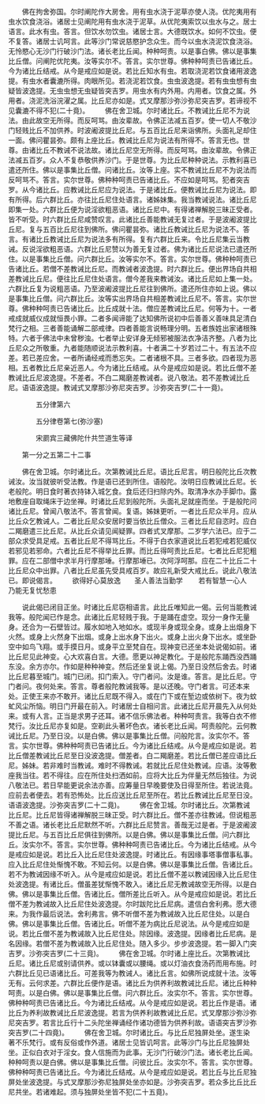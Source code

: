 <!-- { "loadSidebar": true } -->
　　佛在拘舍弥国。尔时阐陀作大房舍。用有虫水浇于泥草亦使人浇。优陀夷用有虫水饮食浇浴。诸居士见阐陀用有虫水浇于泥草。从优陀夷索饮以虫水与之。居士语言。此水有虫。答言。但饮水勿饮虫。诸居士言。大德既饮水。如何不饮虫。便不复答。诸居士讥呵言。此等沙门常说慈愍护念众生。而今以虫水浇泥饮食浇浴。无怜愍心无沙门行破沙门法。诸长老比丘闻。种种呵责。以是事白佛。佛以是事集比丘僧。问阐陀优陀夷。汝等实尔不。答言。实尔世尊。佛种种呵责已告诸比丘。今为诸比丘结戒。从今是戒应如是说。若比丘知水有虫。若取浇泥若饮食诸用波逸提。有虫水者囊漉所得。肉眼所见。若浇泥若饮食。虫虫波逸提。若有虫虫想有虫疑皆波逸提。无虫虫想无虫疑皆突吉罗。用虫水有内外用。内用者。饮食之属。外用者。浇泥洗浴浣濯之属。比丘尼亦如是。式叉摩那沙弥沙弥尼突吉罗。若谛视不见囊漉不得不犯(二十竟)。
　　佛在舍卫城。尔时诸比丘。不教诫比丘尼不为说法。由此故空无所得。而反呵骂。由汝辈故。令佛正法减五百岁。使一切人不敬沙门轻贱比丘不加供养。时波阇波提比丘尼。与五百比丘尼来诣佛所。头面礼足却住一面。佛问瞿昙弥。颇有上座比丘。教诫比丘尼为说法有所得不。答言无也。世尊。由诸比丘不教诫不说法故。诸比丘尼空无所得。而反呵骂。由汝辈故。令佛正法减五百岁。众人不复恭敬供养沙门。于是世尊。为比丘尼种种说法。示教利喜已遣还所住。佛以是事集比丘僧。问诸比丘。汝等上座。实不教诫比丘尼不为说法而反呵骂不。答言。实尔世尊。佛种种呵责已告诸比丘。不应如是呵骂。犯者突吉罗。从今诸比丘。应教诫比丘尼应为说法。于是诸比丘。便教诫比丘尼为说法。即有所得。后六群比丘。亦往比丘尼住处语言。诸姊妹集。我当教诫说法。诸比丘尼即集一处。六群比丘便为说淫欲粗恶语。诸比丘尼中。有得诸禅解脱三昧正受者。皆不听受。时六群比丘尼咸赞叹言。此诸比丘善能教诫无复过者。于是波阇波提比丘尼。复与五百比丘尼往到佛所。佛问瞿昙弥。诸比丘教诫比丘尼为说法不。答言。有诸比丘教诫比丘尼为说法多有所得。复有六群比丘来。令比丘尼集云当教诫。反说淫欲粗恶语。六群比丘尼赞以为善无复过者。佛为诸比丘尼说法已遣还所住。以是事集比丘僧。问六群比丘。汝等实尔不。答言。实尔世尊。佛种种呵责已告诸比丘。若僧不差教诫比丘尼。而教诫者波逸提。时六群比丘。便出界场自共相差教诫比丘尼。便往比丘尼住处语言。僧今差我来教诫汝。诸比丘尼如上集一处。六群比丘复为说粗恶语。乃至波阇波提比丘尼往到佛所。遣还所住亦如上说。佛以是事集比丘僧。问六群比丘。汝等实出界场自共相差教诫比丘尼不。答言。实尔世尊。佛种种呵责已告诸比丘。比丘成就十法。僧应差教诫比丘尼。何等为十。一者戒成就威仪成就恒畏小罪。二者多闻谛能了达知佛所说初中后善善义善味具足清白梵行之相。三者善能诵解二部戒律。四者善能言说畅理分明。五者族姓出家诸根殊特。六者于佛法中未曾秽浊。七者举止安详身无倾邪被服法衣净洁齐整。八者为比丘尼众之所敬重。九者能随顺说法示教利喜。十者满二十岁若过二十。有五法不应差。若已差应舍。一者所诵经戒而悉忘失。二者诸根不具。三者多欲。四者现为恶相。五者教比丘尼亲近恶人。今为诸比丘结戒。从今是戒应如是说。若比丘僧不差教诫比丘尼波逸提。不差者。不白二羯磨差教诫者。说八敬法。若不差教诫比丘尼。语语波逸提。教诫式叉摩那沙弥尼突吉罗。沙弥突吉罗(二十一竟)。

　　　　五分律第六



　　　　五分律卷第七(弥沙塞)

　　　　宋罽宾三藏佛陀什共竺道生等译

　　第一分之五第二十二事

　　佛在舍卫城。尔时诸比丘。次第教诫比丘尼。语比丘尼言。明日般陀比丘次教诫汝。汝当就彼听受法教。作是语已还到所住。语般陀。汝明日应教诫比丘尼。长老般陀。明日食时著衣持钵入城乞食。食后还归扫除内外。取清净水办手脚巾。露地敷座自取绳床于边坐禅。时诸比丘尼到般陀所。头面礼足就座而坐。于是般陀问诸比丘尼。曾闻八敬法不。答言曾闻。复语。姊妹更听。一者比丘尼众半月。应从比丘众乞教诫人。二者比丘尼众安居时要当依比丘僧众。三者比丘尼自恣时。应白二羯磨遣三比丘尼。从比丘众请见闻疑罪。四者式叉摩那。二岁学六法已。应于二部众求受具足戒。五者比丘尼不得骂比丘。不得于白衣家道说比丘若犯戒若犯威仪若邪见若邪命。六者比丘尼不得举比丘罪。而比丘得呵责比丘尼。七者比丘尼犯粗罪。应在二部僧中求半月行摩那埵。行摩那埵已。次阿浮呵那。应在二十比丘二十比丘尼众中出罪。八者比丘尼虽先受具戒百岁。故应礼新受大戒比丘。说此八敬法已。即说偈言。
　　欲得好心莫放逸　　圣人善法当勤学
　　若有智慧一心人　　乃能无复忧愁患

　　说此偈已闭目正坐。时诸比丘尼窃相语言。此比丘唯知此一偈。云何当能教诫我等。般陀闻已作是念。此诸比丘尼轻贱于我。于是踊在虚空。现分一身作无量身。还合为一石壁皆过。履水如地入地如水。或现半身或现全身。或身上出烟身下火然。或身上火然身下出烟。或身上出水身下出火。或身上出火身下出水。或坐卧空中如鸟飞翔。或手摸日月。或身平立至梵自在。现神变已还坐本处说偈如前。诸比丘尼见此神变。心大欢喜白言。大德。愿更以神足教化。于是般陀东踊西没西踊东没。余方亦尔。作如是种种神变。然后还坐复说上偈。乃至日没然后舍去。时诸比丘尼暮至城门。城门已闭。扣门索入。守门者问。汝是谁。答言。是比丘尼。守门者问。夜何处来。答言。尊者般陀教诫我等。是以还晚。守门者言。可还本来处。正使王来亦不敢开。诸比丘尼既不得入。或在门下或在堑边或依树下。夜为蚊虻风尘所恼。明日门开最在前入。时诸居士自相问言。此诸比丘尼开晨先入从何处来。或有人言。正当是求男子还耳。诸不信乐佛法者。种种呵责言。我等白衣不修梵行。汝比丘尼亦复如是。空剃此头著坏色衣。诸长老比丘闻。呵责般陀。云何教诫比丘尼。乃至日没。以是白佛。佛以是事集比丘僧。问般陀言。汝实尔不。答言。实尔世尊。佛种种呵责已告诸比丘。今为诸比丘结戒。从今是戒应如是说。若比丘僧差教诫比丘尼至日没波逸提。僧差者。白二羯磨差。若比丘僧已差应语比丘尼。姊妹。若非难时当教诫。难时不得教诫。若就比丘尼住处教诫。应语。汝等敷座我当往。若不得往。应在所住处扫洒如前。应将大比丘为伴量无然后独往。为说八敬法已。若日早能更说余法亦善。应筹量日早晚要使及日得至所住。若说法竟。应前去者便去。若有恐怖处。比丘应送比丘尼至所在。若比丘教诫比丘尼至日没。语语波逸提。沙弥突吉罗(二十二竟)。
　　佛在舍卫城。尔时诸比丘。次第教诫比丘尼。比丘尼皆得诸禅解脱三昧正受。时六群比丘。僧不差亦往教诫。但说粗恶不善之语。诸长老比丘尼默然不听。六群比丘尼赞言。善哉无过是者。于是波阇波提比丘尼。与五百比丘尼俱往到佛所。以是白佛。佛以是事集比丘僧。问六群比丘。汝实尔不。答言。实尔世尊。佛种种呵责已告诸比丘。今为诸比丘结戒。从今是戒应如是说。若比丘入比丘尼住处波逸提。时诸比丘。有因缘事塔事僧事私事。应入比丘尼住处惭愧不敢。不知云何。以是白佛。佛以是事集比丘僧。告诸比丘。若不为教诫因缘不听入。从今是戒应如是说。若比丘僧不差以教诫因缘入比丘尼住处波逸提。有诸比丘。僧虽差犹惭愧不敢入。诸比丘尼无教诫故空无所得。以是白佛。佛以是事集比丘僧。告诸比丘。僧所差比丘听入。从今是戒应如是说。若比丘僧不差为教诫故入比丘尼住处波逸提。尔时跋陀比丘尼病。遣信白舍利弗。愿大德来。为我作最后说法。舍利弗言。佛不听僧不差为教诫故入比丘尼住处。以是白佛。佛以是事集比丘僧。告诸比丘。听僧不差为病比丘尼说法。从今是戒应如是说。若比丘僧不差为教诫故入比丘尼住处。除因缘。波逸提。因缘者比丘尼病。是名因缘。若僧不差为教诫故入比丘尼住处。随入多少。步步波逸提。若一脚入门突吉罗。沙弥突吉罗(二十三竟)。
　　佛在舍卫城。尔时诸上座比丘。次第教诫比丘尼。诸比丘尼或别请供养。或以钵囊或以腰绳。或以灯油衣食汤药而用布施。时六群比丘见已语诸比丘。可差我等为教诫人。诸比丘言。如佛所说成就十法。汝等无有。云何求差。六群比丘便作是语。诸比丘为供养利故教诫比丘尼。诸比丘种种呵责。以是白佛。佛以是事集比丘僧。问六群比丘。汝实尔不。答言。实尔世尊。佛种种呵责已告诸比丘。今为诸比丘结戒。从今是戒应如是说。若比丘作是语。诸比丘为养利故教诫比丘尼波逸提。若言为供养利故教诫比丘尼。式叉摩那沙弥沙弥尼突吉罗。若言比丘行十二头陀坐禅诵经作诸功德皆为供养利故。语语突吉罗沙弥突吉罗(二十四竟)。
　　佛在舍卫城。尔时诸比丘。与比丘尼独屏处坐。遂生染著不乐梵行。或有反俗或作外道。诸居士见皆讥呵言。此等沙门与比丘尼独屏处坐。正似白衣对于淫女。食人信施而为此事。无沙门行破沙门法。诸长老比丘闻。种种呵责以是白佛。佛以是事集比丘僧。问彼比丘。汝实尔不。答言。实尔世尊。佛种种呵责已告诸比丘。今为诸比丘结戒。从今是戒应如是说。若比丘与比丘尼独屏处坐波逸提。与式叉摩那沙弥尼独屏处坐亦如是。沙弥突吉罗。若众多比丘比丘尼共坐。若诸难起。须与独屏处坐皆不犯(二十五竟)。
